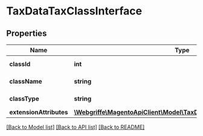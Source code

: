 # TaxDataTaxClassInterface

## Properties
Name | Type | Description | Notes
------------ | ------------- | ------------- | -------------
**classId** | **int** | Tax class ID. | [optional] 
**className** | **string** | Tax class name. | 
**classType** | **string** | Tax class type. | 
**extensionAttributes** | [**\Webgriffe\MagentoApiClient\Model\TaxDataTaxClassExtensionInterface**](TaxDataTaxClassExtensionInterface.md) |  | [optional] 

[[Back to Model list]](../README.md#documentation-for-models) [[Back to API list]](../README.md#documentation-for-api-endpoints) [[Back to README]](../README.md)


